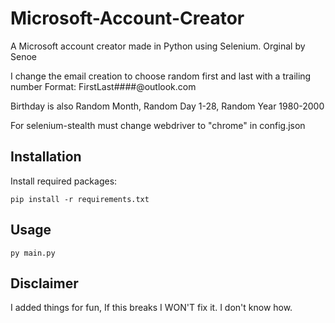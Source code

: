 # Microsoft-Account-Creator

A Microsoft account creator made in Python using Selenium. 
Orginal by Senoe

I change the email creation to choose random first and last with a trailing number
Format: FirstLast####@outlook.com

Birthday is also Random Month, Random Day 1-28, Random Year 1980-2000

For selenium-stealth must change webdriver to "chrome" in config.json 

## Installation
Install required packages:

`pip install -r requirements.txt`

## Usage

`py main.py`


## Disclaimer
I added things for fun, If this breaks I WON'T fix it. I don't know how. 
